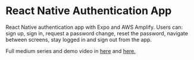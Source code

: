 # React Native Authentication App

React Native authentication app with Expo and AWS Amplify. 
Users can: sign up, sign in, request a password change, reset the password, navigate between screens, stay logged in and sign out from the app.

Full medium series and demo video in [here](https://bit.ly/2RTv0ok) and [here.](https://bit.ly/2ubL8Et)

